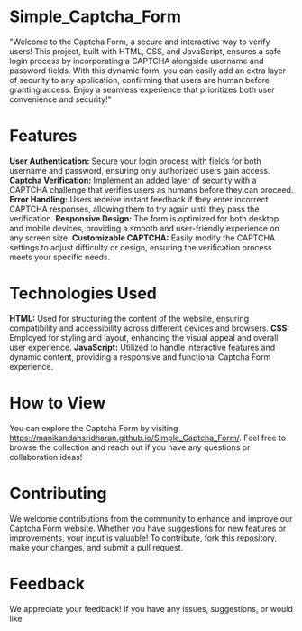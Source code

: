 # Simple_Captcha_Form
"Welcome to the Captcha Form, a secure and interactive way to verify users! This project, built with HTML, CSS, and JavaScript, ensures a safe login process by incorporating a CAPTCHA alongside username and password fields. With this dynamic form, you can easily add an extra layer of security to any application, confirming that users are human before granting access. Enjoy a seamless experience that prioritizes both user convenience and security!"

# Features
**User Authentication:** Secure your login process with fields for both username and password, ensuring only authorized users gain access.
**Captcha Verification:** Implement an added layer of security with a CAPTCHA challenge that verifies users as humans before they can proceed.
**Error Handling:** Users receive instant feedback if they enter incorrect CAPTCHA responses, allowing them to try again until they pass the verification.
**Responsive Design:** The form is optimized for both desktop and mobile devices, providing a smooth and user-friendly experience on any screen size.
**Customizable CAPTCHA:** Easily modify the CAPTCHA settings to adjust difficulty or design, ensuring the verification process meets your specific needs.

# Technologies Used
**HTML:** Used for structuring the content of the website, ensuring compatibility and accessibility across different devices and browsers.
**CSS:** Employed for styling and layout, enhancing the visual appeal and overall user experience.
**JavaScript:** Utilized to handle interactive features and dynamic content, providing a responsive and functional Captcha Form experience.

# How to View
You can explore the  Captcha Form by visiting  https://manikandansridharan.github.io/Simple_Captcha_Form/. Feel free to browse the collection and reach out if you have any questions or collaboration ideas!

# Contributing
We welcome contributions from the community to enhance and improve our Captcha Form website. Whether you have suggestions for new features or improvements, your input is valuable! To contribute, fork this repository, make your changes, and submit a pull request.

# Feedback
We appreciate your feedback! If you have any issues, suggestions, or would like 
